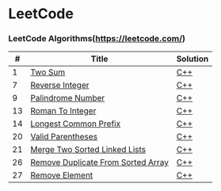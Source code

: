 # LeetCode

### LeetCode Algorithms(https://leetcode.com/)

|#|Title|Solution|
|---|---|---|
|1|[Two Sum](https://leetcode.com/problems/two-sum/)| [C++](./Solutions/twoSum.cpp)|
|7|[Reverse Integer](https://leetcode.com/problems/reverse-integer/)| [C++](./Solutions/reverseInteger.cpp)|
|9|[Palindrome Number](https://leetcode.com/problems/palindrome-number)| [C++](./Solutions/palindromeNumber.cpp)|
|13|[Roman To Integer](https://leetcode.com/problems/roman-to-integer)| [C++](./Solutions/romanToInteger.cpp)|
|14|[Longest Common Prefix](https://leetcode.com/problems/longest-common-prefix/)| [C++](./Solutions/longestCommonPrefix.cpp)|
|20|[Valid Parentheses](https://leetcode.com/problems/valid-parentheses/)| [C++](./Solutions/validParentheses.cpp)|
|21|[Merge Two Sorted Linked Lists](https://leetcode.com/problems/merge-two-sorted-lists/)| [C++](./Solutions/mergeTwoSortedLinkedLists.cpp)|
|26|[Remove Duplicate From Sorted Array](https://leetcode.com/problems/remove-duplicates-from-sorted-array/)| [C++](./Solutions/removeDuplicateFromSortedArray.cpp)|
|27|[Remove Element](https://leetcode.com/problems/remove-element/)| [C++](./Solutions/removeElement.cpp)|
